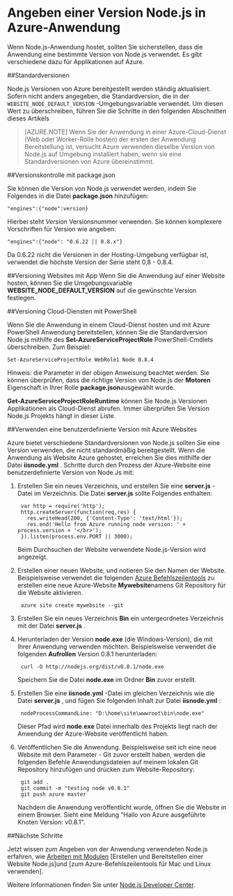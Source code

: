 <properties
    pageTitle="Angeben einer Node.js-Version"
    description="Erfahren Sie, wie die Version von Node.js Azure und Cloud-Services verwendet"
    services=""
    documentationCenter="nodejs"
    authors="rmcmurray"
    manager="wpickett"
    editor=""/>

<tags
    ms.service="multiple"
    ms.workload="na"
    ms.tgt_pltfrm="na"
    ms.devlang="nodejs"
    ms.topic="article"
    ms.date="08/11/2016"
    ms.author="robmcm"/>

# <a name="specifying-a-nodejs-version-in-an-azure-application"></a>Angeben einer Version Node.js in Azure-Anwendung

Wenn Node.js-Anwendung hostet, sollten Sie sicherstellen, dass die Anwendung eine bestimmte Version von Node.js verwendet. Es gibt verschiedene dazu für Applikationen auf Azure.

##<a name="default-versions"></a>Standardversionen

Node.js Versionen von Azure bereitgestellt werden ständig aktualisiert. Sofern nicht anders angegeben, die Standardversion, die in der `WEBSITE_NODE_DEFAULT_VERSION` -Umgebungsvariable verwendet. Um diesen Wert zu überschreiben, führen Sie die Schritte in den folgenden Abschnitten dieses Artikels

> [AZURE.NOTE] Wenn Sie der Anwendung in einer Azure-Cloud-Dienst (Web oder Worker-Rolle hosten) der ersten der Anwendung Bereitstellung ist, versucht Azure verwenden dieselbe Version von Node.js auf Umgebung installiert haben, wenn sie eine Standardversionen von Azure übereinstimmt.

##<a name="versioning-with-packagejson"></a>Versionskontrolle mit package.json

Sie können die Version von Node.js verwendet werden, indem Sie Folgendes in die Datei **package.json** hinzufügen:

    "engines":{"node":version}

Hierbei steht *Version* Versionsnummer verwenden. Sie können komplexere Vorschriften für Version wie angeben:

    "engines":{"node": "0.6.22 || 0.8.x"}

Da 0.6.22 nicht die Versionen in der Hosting-Umgebung verfügbar ist, verwendet die höchste Version der Serie steht 0,8 - 0.8.4.

##<a name="versioning-websites-with-app-settings"></a>Versioning Websites mit App
Wenn Sie die Anwendung auf einer Website hosten, können Sie die Umgebungsvariable **WEBSITE_NODE_DEFAULT_VERSION** auf die gewünschte Version festlegen. 

##<a name="versioning-cloud-services-with-powershell"></a>Versioning Cloud-Diensten mit PowerShell

Wenn Sie die Anwendung in einem Cloud-Dienst hosten und mit Azure PowerShell Anwendung bereitstellen, können Sie die Standardversion Node.js mithilfe des **Set-AzureServiceProjectRole** PowerShell-Cmdlets überschreiben. Zum Beispiel:

    Set-AzureServiceProjectRole WebRole1 Node 0.8.4

Hinweis: die Parameter in der obigen Anweisung beachtet werden.  Sie können überprüfen, dass die richtige Version von Node.js der **Motoren** Eigenschaft in Ihrer Rolle **package.json**ausgewählt wurde.

**Get-AzureServiceProjectRoleRuntime** können Sie Node.js Versionen Applikationen als Cloud-Dienst abrufen.  Immer überprüfen Sie Version Node.js Projekts hängt in dieser Liste.

##<a name="using-a-custom-version-with-azure-websites"></a>Verwenden eine benutzerdefinierte Version mit Azure Websites

Azure bietet verschiedene Standardversionen von Node.js sollten Sie eine Version verwenden, die nicht standardmäßig bereitgestellt. Wenn die Anwendung als Website Azure gehostet, erreichen Sie dies mithilfe der Datei **iisnode.yml** . Schritte durch den Prozess der Azure-Website eine benutzerdefinierte Version von Node.Js mit:

1. Erstellen Sie ein neues Verzeichnis, und erstellen Sie eine **server.js** -Datei im Verzeichnis. Die Datei **server.js** sollte Folgendes enthalten:

        var http = require('http');
        http.createServer(function(req,res) {
          res.writeHead(200, {'Content-Type': 'text/html'});
          res.end('Hello from Azure running node version: ' + process.version + '</br>');
        }).listen(process.env.PORT || 3000);

    Beim Durchsuchen der Website verwendete Node.js-Version wird angezeigt.

2. Erstellen einer neuen Website, und notieren Sie den Namen der Website. Beispielsweise verwendet die folgenden [Azure Befehlszeilentools] zu erstellen eine neue Azure-Website **Mywebsite**namens Git Repository für die Website aktivieren.

        azure site create mywebsite --git

3. Erstellen Sie ein neues Verzeichnis **Bin** ein untergeordnetes Verzeichnis mit der Datei **server.js** .

4. Herunterladen der Version **node.exe** (die Windows-Version), die mit Ihrer Anwendung verwenden möchten. Beispielsweise verwendet die folgenden **Aufrollen** Version 0.8.1 herunterladen:

        curl -O http://nodejs.org/dist/v0.8.1/node.exe

    Speichern Sie die Datei **node.exe** im Ordner **Bin** zuvor erstellt.

5. Erstellen Sie eine **iisnode.yml** -Datei im gleichen Verzeichnis wie die Datei **server.js** , und fügen Sie folgenden Inhalt zur Datei **iisnode.yml** :

        nodeProcessCommandLine: "D:\home\site\wwwroot\bin\node.exe"

    Dieser Pfad wird **node.exe** Datei innerhalb des Projekts liegt nach der Anwendung der Azure-Website veröffentlicht haben.

6. Veröffentlichen Sie die Anwendung. Beispielsweise seit ich eine neue Website mit dem Parameter - Git zuvor erstellt haben, werden die folgenden Befehle Anwendungsdateien auf meinem lokalen Git Repository hinzufügen und drücken zum Website-Repository:

        git add .
        git commit -m "testing node v0.8.1"
        git push azure master

    Nachdem die Anwendung veröffentlicht wurde, öffnen Sie die Website in einem Browser. Sieht eine Meldung "Hallo von Azure ausgeführte Knoten Version: v0.8.1".

##<a name="next-steps"></a>Nächste Schritte

Jetzt wissen zum Angeben von der Anwendung verwendeten Node.js erfahren, wie [Arbeiten mit Modulen] [Erstellen und Bereitstellen einer Website Node.js]und [zum Azure-Befehlszeilentools für Mac und Linux verwenden].

Weitere Informationen finden Sie unter [Node.js Developer Center](/develop/nodejs/).

[Verwendung der Azure-Befehlszeilentools für Mac und Linux]: xplat-cli-install.md
[Azure Befehlszeilentools]: xplat-cli-install.md
[Arbeiten mit Modulen]: nodejs-use-node-modules-azure-apps.md
[Erstellen und Bereitstellen einer Node.js-Website]: web-sites-nodejs-develop-deploy-mac.md
